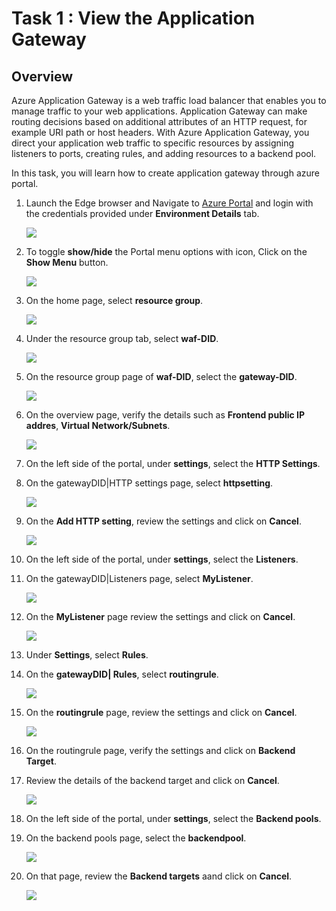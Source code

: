 # Task 1 : View the Application Gateway

## Overview

Azure Application Gateway is a web traffic load balancer that enables you to manage traffic to your web applications. Application Gateway can make routing decisions based on additional attributes of an HTTP request, for example URI path or host headers. With Azure Application Gateway, you direct your application web traffic to specific resources by assigning listeners to ports, creating rules, and adding resources to a backend pool.

In this task, you will learn how to create application gateway through azure portal.

1. Launch the Edge browser and Navigate to [Azure Portal](https://portal.azure.com) and login with the credentials provided under **Environment Details** tab.

     ![](../images/waf01.png)

1. To toggle **show/hide** the Portal menu options with icon, Click on the **Show Menu** button.

     ![](../images/image01.png)

1. On the home page, select **resource group**.

     ![](../images/waf021.png)

1. Under the resource group tab, select **waf-DID**.

     ![](../images/waf022.png)

1. On the resource group page of **waf-DID**, select the **gateway-DID**.

     ![](../images/waf023.png)

1. On the overview page, verify the details such as **Frontend public IP addres**, **Virtual Network/Subnets**.

     ![](../images/waf024.png)

1. On the left side of the portal, under **settings**, select the **HTTP Settings**.

1. On the gatewayDID|HTTP settings page, select **httpsetting**.

     ![](../images/waf025.png)

1. On the **Add HTTP setting**, review the settings and click on **Cancel**.

     ![](../images/waf026.png)

1. On the left side of the portal, under **settings**, select the **Listeners**.

1. On the gatewayDID|Listeners page, select **MyListener**.

     ![](../images/waf027.png)

1. On the **MyListener** page review the settings and click on **Cancel**.

     ![](../images/waf028.png)

1. Under **Settings**, select **Rules**.

1. On the **gatewayDID| Rules**, select **routingrule**.

      ![](../images/waf029.png)

1. On the **routingrule** page, review the settings and click on **Cancel**.

      ![](../images/waf030.png)
      
1. On the routingrule page, verify the settings and click on **Backend Target**.

1. Review the details of the backend target and click on **Cancel**.

      ![](../images/waf031.png)

1. On the left side of the portal, under **settings**, select the **Backend pools**.

1. On the backend pools page, select the **backendpool**.

      ![](../images/waf032.png)

1. On that page, review the **Backend targets** aand click on **Cancel**.

      ![](../images/waf033.png)










